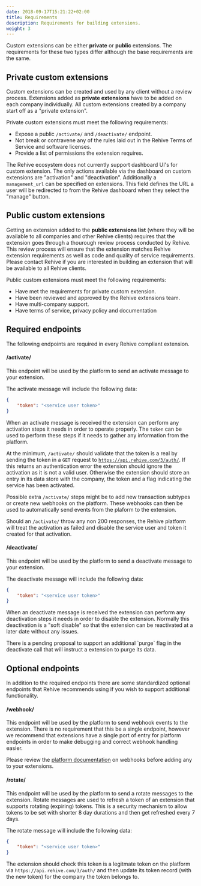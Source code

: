 ```yaml
---
date: 2018-09-17T15:21:22+02:00
title: Requirements
description: Requirements for building extensions.
weight: 3
---
```


Custom extensions can be either **private** or **public** extensions. The requirements for these two types differ although the base requirements are the same.

## Private custom extensions

Custom extensions can be created and used by any client without a review process. Extensions added as **private extensions** have to be added on each company individually. All custom extensions created by a company start off as a "private extension".

Private custom extensions must meet the following requirements:

- Expose a public `/activate/` and `/deactivate/` endpoint.
- Not break or contravene any of the rules laid out in the Rehive Terms of Service and software licenses.
- Provide a list of permissions the extension requires.

<aside class="warning">
The Rehive ecosystem does not currently support dashboard UI's for custom extension. The only actions available via the dashboard on custom extensions are "activation" and "deactivation". Additionally a <code>management_url</code> can be specified on extensions. This field defines the URL a user will be redirected to from the Rehive dashboard when they select the "manage" button.
</aside>

## Public custom extensions

Getting an extension added to the **public extensions list** (where they will be available to all companies and other Rehive clients) requires that the extension goes through a thourough review process conducted by Rehive. This review process will ensure that the extension matches Rehive extension requirements as well as code and quality of service requirements. Please contact Rehive if you are interested in building an extension that will be available to all Rehive clients.

Public custom extensions must meet the following requirements:

- Have met the requirements for private custom extension.
- Have been reviewed and approved by the Rehive extensions team.
- Have multi-company support.
- Have terms of service, privacy policy and documentation


## Required endpoints

The following endpoints are required in every Rehive compliant extension.

#### /activate/

This endpoint will be used by the platform to send an activate message to your extension.

The activate message will include the following data:

```json
{
	"token": "<service user token>"
}
```

When an activate message is received the extension can perform any activation steps it needs in order to operate properly. The `token` can be used to perform these steps if it needs to gather any information from the platform.

At the minimum, `/activate/` should validate that the token is a real by sending the token in a `GET` request to [`https://api.rehive.com/3/auth/`](https://docs.platform.rehive.com/tag/Auth). If this returns an authentication error the extension should ignore the activation as it is not a valid user. Otherwise the extension should store an entry in its data store with the company, the token and a flag indicating the service has been activated.

Possible extra `/activate/` steps might be to add new transaction subtypes or create new webhooks on the platform. These webhooks can then be used to automatically send events from the plaform to the extension.

Should an `/activate/` throw any non 200 responses, the Rehive platform will treat the activation as failed and disable the service user and token it created for that activation.

#### /deactivate/

This endpoint will be used by the platform to send a deactivate message to your extension.

The deactivate message will include the following data:

```json
{
	"token": "<service user token>"
}
```

When an deactivate message is received the extension can perform any deactivation steps it needs in order to disable the extension. Normally this deactivation is a "soft disable" so that the extension can be reactivated at a later date without any issues.

<aside class="notice">
	There is a pending proposal to support an additional `purge` flag in the deactivate call that will instruct a extension to purge its data.
</aside>

## Optional endpoints

In addition to the required endpoints there are some standardized optional endpoints that Rehive recommends using if you wish to support additional functionality.

#### /webhook/

This endpoint will be used by the platform to send webhook events to the extension. There is no requirement that this be a single endpoint, however we recommend that extensions have a single port of entry for platform endpoints in order to make debugging and correct webhook handling easier.

Please review the [platform documentation](https://docs.rehive.com/platform/usage/events/) on webhooks before adding any to your extensions.

#### /rotate/

This endpoint will be used by the platform to send a rotate messages to the extension. Rotate messages are used to refresh a token of an extension that supports rotating (expiring) tokens. This is a security mechanism to allow tokens to be set with shorter 8 day durations and then get refreshed every 7 days.

The rotate message will include the following data:

```json
{
	"token": "<service user token>"
}
```

The extension should check this token is a legitmate token on the platform via `https://api.rehive.com/3/auth/` and then update its token record (with the new token) for the company the token belongs to.
